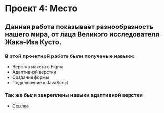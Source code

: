 # Проект 4: Место

## Данная работа показывает разнообразность нашего мира, от лица Великого исследователя Жака-Ива Кусто.

### В этой проектной работе были полученые навыки:

* Верстка макета с Figma
* Адаптивной верстки
* Создание формы
* Подключение к JavaScript

### Так же были закреплены навыки адаптивной верстки



* [Ссылка](https://mankeym.github.io/mesto/index.html)

